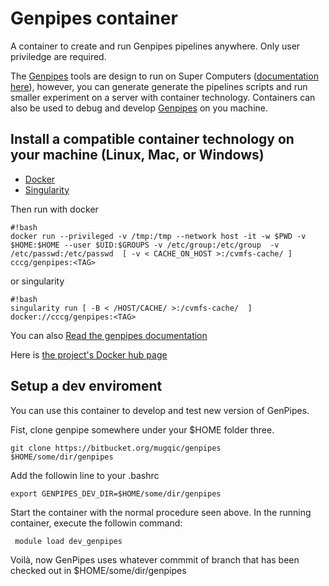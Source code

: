 # Genpipes container

A container to create and run Genpipes pipelines anywhere. Only user priviledge are required.

The [Genpipes](https://bitbucket.org/mugqic/genpipes/src/master/README.md) tools are design to run on Super Computers ([documentation here](http://www.computationalgenomics.ca/tutorials/)), however, you can generate generate the pipelines scripts and run smaller experiment on a server with container technology. Containers can also be used to debug and develop [Genpipes](https://bitbucket.org/mugqic/genpipes/src/master/README.md) on you machine.

## Install a compatible container technology on your machine (Linux, Mac, or Windows)

 - [Docker](https://docs.docker.com/install/)
 - [Singularity](https://singularity.lbl.gov/index.html)

Then run with docker 
```
#!bash
docker run --privileged -v /tmp:/tmp --network host -it -w $PWD -v $HOME:$HOME --user $UID:$GROUPS -v /etc/group:/etc/group  -v /etc/passwd:/etc/passwd  [ -v < CACHE_ON_HOST >:/cvmfs-cache/ ] cccg/genpipes:<TAG>
```

or singularity
```
#!bash
singularity run [ -B < /HOST/CACHE/ >:/cvmfs-cache/  ] docker://cccg/genpipes:<TAG>
```


You can also [Read the genpipes documentation](https://bitbucket.org/mugqic/genpipes)

Here is [the project's Docker hub page](https://hub.docker.com/r/cccg/genpipes/)


## Setup a dev enviroment

You can use this container to develop and test new version of GenPipes.

Fist, clone genpipe somewhere under your $HOME folder three. 

```
git clone https://bitbucket.org/mugqic/genpipes $HOME/some/dir/genpipes
```
Add the followin line to your .bashrc

```
export GENPIPES_DEV_DIR=$HOME/some/dir/genpipes
```

Start the container with the normal procedure seen above. In the running container, execute the followin command:

```
 module load dev_genpipes
```

Voilà, now GenPipes uses whatever commmit of branch that has been checked out in $HOME/some/dir/genpipes


